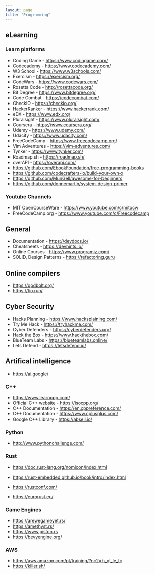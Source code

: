 ```yaml
---
layout: page
title: "Programming"
---
```


## eLearning

### Learn platforms

+ Coding Game - https://www.codingame.com/
+ Codecademy - https://www.codecademy.com/
+ W3 School - https://www.w3schools.com/
+ Exercism - https://exercism.org/
+ CodeWars - https://www.codewars.com/
+ Rosetta Code - http://rosettacode.org/
+ Bit Degree - https://www.bitdegree.org/
+ Code Combat - https://codecombat.com/
+ CheckIO - https://checkio.org/
+ HackerRanker - https://www.hackerrank.com/
+ eDX - https://www.edx.org/
+ Pluralsight - https://www.pluralsight.com/
+ Coursera - https://www.coursera.org/
+ Udemy - https://www.udemy.com/
+ Udacity - https://www.udacity.com/
+ FreeCodeCamp - https://www.freecodecamp.org/
+ Vim Adventures - https://vim-adventures.com/
+ Tynker - https://www.tynker.com/
+ Roadmap.sh - https://roadmap.sh/
+ overAPI - https://overapi.com/
+ https://github.com/EbookFoundation/free-programming-books
+ https://github.com/codecrafters-io/build-your-own-x
+ https://github.com/MunGell/awesome-for-beginners
+ https://github.com/donnemartin/system-design-primer

### Youtube Channels

+ MIT OpenCourseWare - https://www.youtube.com/c/mitocw
+ FreeCodeCamp.org - https://www.youtube.com/c/Freecodecamp

## General

+ Documentation - https://devdocs.io/
+ Cheatsheets - https://devhints.io/
+ Online Courses - https://www.programiz.com/
+ SOLID, Design Patterns - https://refactoring.guru

## Online compilers

+ https://godbolt.org/
+ https://tio.run/

## Cyber Security

+ Hacks Planning -  https://www.hacksplaining.com/
+ Try Me Hack - https://tryhackme.com/
+ Cyber Defenders - https://cyberdefenders.org/
+ Hack the Box - https://www.hackthebox.com/
+ BlueTeam Labs - https://blueteamlabs.online/
+ Lets Defend - https://letsdefend.io/

## Artifical intelligence 

+ https://ai.google/


### C++

+ https://www.learncpp.com/
+ Official C++ website - https://isocpp.org/
+ C++ Documentation - https://en.cppreference.com/
+ C++ Documentation - https://www.cplusplus.com/
+ Google C++ Library - https://abseil.io/

### Python

+ http://www.pythonchallenge.com/

### Rust

* https://doc.rust-lang.org/nomicon/index.html
* https://rust-embedded.github.io/book/intro/index.html
  
* https://rustconf.com/
* https://eurorust.eu/


### Game Engines

* https://arewegameyet.rs/
* https://amethyst.rs/
* https://www.piston.rs
* https://bevyengine.org/

### AWS

+ https://aws.amazon.com/pt/training/?nc2=h_ql_le_tc
+ https://killer.sh/

